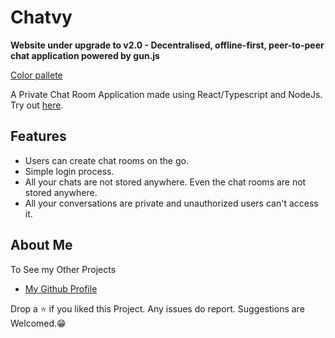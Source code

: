 # Chatvy

<!-- <p>
<img src="./client/public/icon.png"/>
</p> -->

**Website under upgrade to v2.0 - Decentralised, offline-first, peer-to-peer chat application powered by gun.js**

[Color pallete](https://colorhunt.co/palette/1a1a2e16213e0f3460e94560) 

A Private Chat Room Application made using React/Typescript and NodeJs.\
Try out [here](https://chatzilla-private-chat.web.app/).

## Features

- Users can create chat rooms on the go.
- Simple login process.
- All your chats are not stored anywhere. Even the chat rooms are not stored anywhere.
- All your conversations are private and unauthorized users can't access it.

## About Me

To See my Other Projects

- [My Github Profile](https://github.com/Poujhit)

Drop a ⭐ if you liked this Project. Any issues do report. Suggestions are Welcomed.😁
